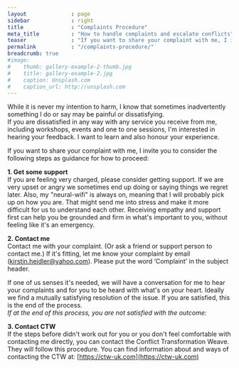 ```yaml
---
layout              : page
sidebar             : right
title               : "Complaints Procedure"
meta_title          : "How to handle complaints and escalate conflicts"
teaser              : "If you want to share your complaint with me, I invite you to consider the following steps as guidance for how to proceed."
permalink           : "/complaints-procedure/"
breadcrumb: true
#image:
#    thumb: gallery-example-2-thumb.jpg
#    title: gallery-example-2.jpg
#    caption: Unsplash.com
#    caption_url: http://unsplash.com
---
```


While it is never my intention to harm, I know that sometimes inadvertently something I do or say may be painful or dissatisfying.  
If you are dissatisfied in any way with any service you receive from me, including workshops, events and one to one sessions, I'm interested in hearing your feedback. I want to learn and also honour your experience.

If you want to share your complaint with me, I invite you to consider the following steps as guidance for how to proceed:  

**1.   Get some support**  
If you are feeling very charged, please consider getting support. If we are very upset or angry we sometimes end up doing or saying things we regret later. Also, my "neural-wifi" is always on, meaning that I will probably pick up on how you are. That might send me into stress and make it more difficult for us to understand each other. Receiving empathy and support first can help you be grounded and firm in what's important to you, without feeling like it's an emergency.

**2.   Contact me**  
Contact me with your complaint. (Or ask a friend or support person to contact me.)  If it's fitting, let me know your complaint by email (kirstin.heidler@yahoo.com). Please put the word ‘Complaint’ in the subject header. 

​If one of us senses it's needed, we will have a conversation for me to hear your complaints and for you to be heard with what's on your heart. Ideally we find a mutually satisfying resolution of the issue. If you are satisfied, this is the end of the process.  
​
_If at the end of this process, you are not satisfied with the outcome:_

**3.   Contact CTW**  
If the steps before didn't work out for you or you don't feel comfortable with contacting me directly, you can contact  the Conflict Transformation Weave. They will follow this procedure. You can find information about and ways of contacting the CTW at: [https://ctw-uk.com](https://ctw-uk.com)
